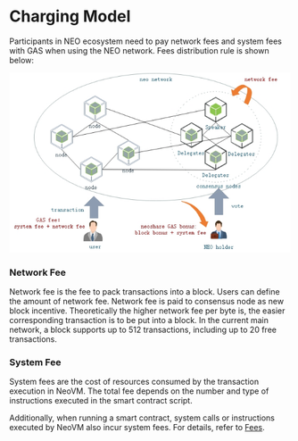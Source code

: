 # Charging Model

Participants in NEO ecosystem need to pay network fees and system fees with GAS when using the NEO network. Fees distribution rule is shown below:

![economic model](../images/blockchain/economic_model.jpg)

### Network Fee

Network fee is the fee to pack transactions into a block. Users can define the amount of network fee. Network fee is paid to consensus node as new block incentive. Theoretically the higher network fee per byte is, the easier corresponding transaction is to be put into a block. In the current main network, a block supports up to 512 transactions, including up to 20 free transactions.

### System Fee
System fees are the cost of resources consumed by the transaction execution in NeoVM. The total fee depends on the number and type of instructions executed in the smart contract script. 

Additionally, when running a smart contract, system calls or instructions executed by NeoVM also incur system fees. For details, refer to [Fees](../../sc/fees.md).
